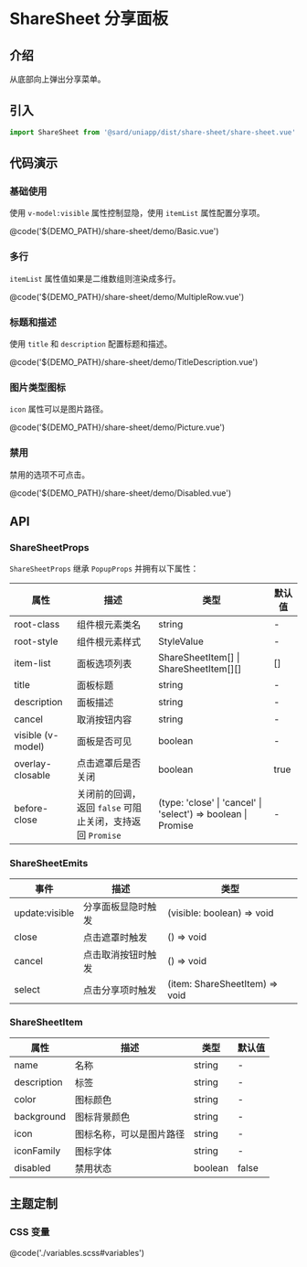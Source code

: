# ShareSheet 分享面板

## 介绍

从底部向上弹出分享菜单。

## 引入

```ts
import ShareSheet from '@sard/uniapp/dist/share-sheet/share-sheet.vue'
```

## 代码演示

### 基础使用

使用 `v-model:visible` 属性控制显隐，使用 `itemList` 属性配置分享项。

@code('${DEMO_PATH}/share-sheet/demo/Basic.vue')

### 多行

`itemList` 属性值如果是二维数组则渲染成多行。

@code('${DEMO_PATH}/share-sheet/demo/MultipleRow.vue')

### 标题和描述

使用 `title` 和 `description` 配置标题和描述。

@code('${DEMO_PATH}/share-sheet/demo/TitleDescription.vue')

### 图片类型图标

`icon` 属性可以是图片路径。

@code('${DEMO_PATH}/share-sheet/demo/Picture.vue')

### 禁用

禁用的选项不可点击。

@code('${DEMO_PATH}/share-sheet/demo/Disabled.vue')

## API

### ShareSheetProps

`ShareSheetProps` 继承 `PopupProps` 并拥有以下属性：

| 属性              | 描述                                                      | 类型                                                               | 默认值 |
| ----------------- | --------------------------------------------------------- | ------------------------------------------------------------------ | ------ |
| root-class        | 组件根元素类名                                            | string                                                             | -      |
| root-style        | 组件根元素样式                                            | StyleValue                                                         | -      |
| item-list         | 面板选项列表                                              | ShareSheetItem[] \| ShareSheetItem[][]                             | []     |
| title             | 面板标题                                                  | string                                                             | -      |
| description       | 面板描述                                                  | string                                                             | -      |
| cancel            | 取消按钮内容                                              | string                                                             | -      |
| visible (v-model) | 面板是否可见                                              | boolean                                                            | -      |
| overlay-closable  | 点击遮罩后是否关闭                                        | boolean                                                            | true   |
| before-close      | 关闭前的回调，返回 `false` 可阻止关闭，支持返回 `Promise` | (type: 'close' \| 'cancel' \| 'select') => boolean \| Promise<any> | -      |

### ShareSheetEmits

| 事件           | 描述               | 类型                           |
| -------------- | ------------------ | ------------------------------ |
| update:visible | 分享面板显隐时触发 | (visible: boolean) => void     |
| close          | 点击遮罩时触发     | () => void                     |
| cancel         | 点击取消按钮时触发 | () => void                     |
| select         | 点击分享项时触发   | (item: ShareSheetItem) => void |

### ShareSheetItem

| 属性        | 描述                     | 类型    | 默认值 |
| ----------- | ------------------------ | ------- | ------ |
| name        | 名称                     | string  | -      |
| description | 标签                     | string  | -      |
| color       | 图标颜色                 | string  | -      |
| background  | 图标背景颜色             | string  | -      |
| icon        | 图标名称，可以是图片路径 | string  | -      |
| iconFamily  | 图标字体                 | string  | -      |
| disabled    | 禁用状态                 | boolean | false  |

## 主题定制

### CSS 变量

@code('./variables.scss#variables')
